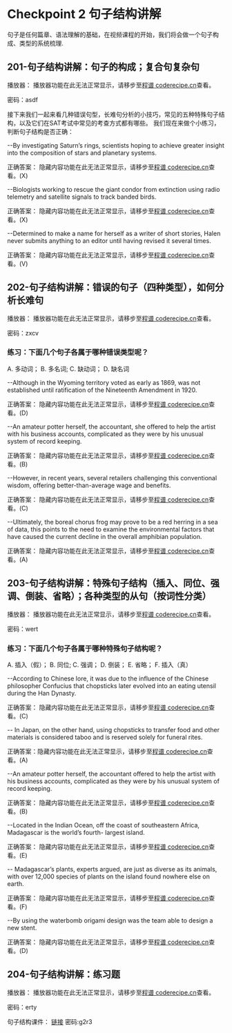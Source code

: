 Checkpoint 2 句子结构讲解
====
句子是任何篇章、语法理解的基础，在视频课程的开始，我们将会做一个句子构成、类型的系统梳理.

201-句子结构讲解：句子的构成；复合句复杂句
----
播放器：
<cr type="player" parameters="XMzg1MjQ2ODE1Ng=="><notice>播放器功能在此无法正常显示，请移步至[程谱 coderecipe.cn](https://coderecipe.cn/learn/1)查看。</notice></cr>

密码：asdf

接下来我们一起来看几种错误句型，长难句分析的小技巧，常见的五种特殊句子结构，以及它们在SAT考试中常见的考查方式都有哪些。
我们现在来做个小练习，判断句子结构是否正确：

--By investigating Saturn’s rings, scientists hoping to achieve greater insight into the composition of stars and planetary systems. 

正确答案：
<cr type="hidden"><notice>隐藏内容功能在此无法正常显示，请移步至[程谱 coderecipe.cn](https://coderecipe.cn/learn/1)查看。</notice>(X)</cr>

--Biologists working to rescue the giant condor from extinction using radio telemetry and satellite signals to track banded birds.

正确答案：
<cr type="hidden"><notice>隐藏内容功能在此无法正常显示，请移步至[程谱 coderecipe.cn](https://coderecipe.cn/learn/1)查看。</notice>(X)</cr>

--Determined to make a name for herself as a writer of short stories, Halen never submits anything to an editor until having revised it several times. 

正确答案：
<cr type="hidden"><notice>隐藏内容功能在此无法正常显示，请移步至[程谱 coderecipe.cn](https://coderecipe.cn/learn/1)查看。</notice>(V)</cr>


202-句子结构讲解：错误的句子（四种类型），如何分析长难句
----
播放器：
<cr type="player" parameters="XMzg1MjQ2OTc0NA=="><notice>播放器功能在此无法正常显示，请移步至[程谱 coderecipe.cn](https://coderecipe.cn/learn/1)查看。</notice></cr>

密码：zxcv

### 练习：下面几个句子各属于哪种错误类型呢？

A.	多动词； B. 多名词;  C. 缺动词； D. 缺名词

--Although in the Wyoming territory voted as early as 1869, was not established until ratification of the Nineteenth Amendment in 1920.

正确答案：
<cr type="hidden"><notice>隐藏内容功能在此无法正常显示，请移步至[程谱 coderecipe.cn](https://coderecipe.cn/learn/1)查看。</notice>(D)</cr>

--An amateur potter herself, the accountant, she offered to help the artist with his business accounts, complicated as they were by his unusual system of record keeping.

正确答案：
<cr type="hidden"><notice>隐藏内容功能在此无法正常显示，请移步至[程谱 coderecipe.cn](https://coderecipe.cn/learn/1)查看。</notice>(B)</cr>

--However, in recent years, several retailers challenging this conventional wisdom, offering better-than-average wage and benefits.

正确答案：
<cr type="hidden"><notice>隐藏内容功能在此无法正常显示，请移步至[程谱 coderecipe.cn](https://coderecipe.cn/learn/1)查看。</notice>(C)</cr>

--Ultimately, the boreal chorus frog may prove to be a red herring in a sea of data, this points to the need to examine the environmental factors that have caused the current decline in the overall amphibian population.

正确答案：
<cr type="hidden"><notice>隐藏内容功能在此无法正常显示，请移步至[程谱 coderecipe.cn](https://coderecipe.cn/learn/1)查看。</notice>(A)</cr>

203-句子结构讲解：特殊句子结构（插入、同位、强调、倒装、省略）；各种类型的从句（按词性分类）
----
播放器：
<cr type="player" parameters="XMzg1MjQ2ODcyNA=="><notice>播放器功能在此无法正常显示，请移步至[程谱 coderecipe.cn](https://coderecipe.cn/learn/1)查看。</notice></cr>

密码：wert

### 练习：下面几个句子各属于哪种特殊句子结构呢？

A.	插入（假）； B. 同位;  C. 强调； D. 倒装； E. 省略； F. 插入（真）

--According to Chinese lore, it was due to the influence of the Chinese philosopher Confucius that chopsticks later evolved into an eating utensil during the Han Dynasty.

正确答案：
<cr type="hidden"><notice>隐藏内容功能在此无法正常显示，请移步至[程谱 coderecipe.cn](https://coderecipe.cn/learn/1)查看。</notice>(C)</cr>

-- In Japan, on the other hand, using chopsticks to transfer food and other materials is considered taboo and is reserved solely for funeral rites.

正确答案：<cr type="hidden"><notice>隐藏内容功能在此无法正常显示，请移步至[程谱 coderecipe.cn](https://coderecipe.cn/learn/1)查看。</notice>(A)</cr>

--An amateur potter herself, the accountant offered to help the artist with his business accounts, complicated as they were by his unusual system of record keeping.

正确答案：
<cr type="hidden"><notice>隐藏内容功能在此无法正常显示，请移步至[程谱 coderecipe.cn](https://coderecipe.cn/learn/1)查看。</notice>(B)</cr>

--Located in the Indian Ocean, off the coast of southeastern Africa, Madagascar is the world’s fourth- largest island. 

正确答案：
<cr type="hidden"><notice>隐藏内容功能在此无法正常显示，请移步至[程谱 coderecipe.cn](https://coderecipe.cn/learn/1)查看。</notice>(E)</cr>

-- Madagascar’s plants, experts argued, are just as diverse as its animals, with over 12,000 species of plants on the island found nowhere else on earth. 

正确答案：
<cr type="hidden"><notice>隐藏内容功能在此无法正常显示，请移步至[程谱 coderecipe.cn](https://coderecipe.cn/learn/1)查看。</notice>(F)</cr>

--By using the waterbomb origami design was the team able to design a new stent. 

正确答案：
<cr type="hidden"><notice>隐藏内容功能在此无法正常显示，请移步至[程谱 coderecipe.cn](https://coderecipe.cn/learn/1)查看。</notice>(D)</cr>

204-句子结构讲解：练习题
----
播放器：
<cr type="player" parameters="XMzg1MjQ3MDIxMg=="><notice>播放器功能在此无法正常显示，请移步至[程谱 coderecipe.cn](https://coderecipe.cn/learn/1)查看。</notice></cr>

密码：erty

句子结构课件：
[链接](https://pan.baidu.com/s/1q8tXqT0ngdO_nN_En_b31w)   密码:g2r3
